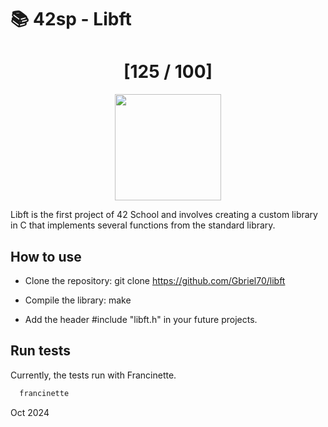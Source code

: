 # 📚 42sp - Libft

<div align="center"><h1>[125 / 100]</h1></div>

<div align="center">
   <a href="https://github.com/Gbriel70/libft" target="_blank">
      <img height=170 src="https://github.com/byaliego/42-project-badges/blob/main/badges/libftm.png" hspace = "10">
   </a>
</div>

Libft is the first project of 42 School and involves creating a custom library in C that implements several functions from the standard library.


## How to use

- Clone the repository:
  git clone https://github.com/Gbriel70/libft

- Compile the library:
  make

- Add the header #include "libft.h" in your future projects.

## Run tests

Currently, the tests run with Francinette.

```bash
  francinette
```
Oct 2024
